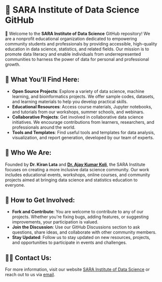 # 🌱 SARA Institute of Data Science GitHub 

👋 Welcome to the **SARA Institute of Data Science** GitHub repository! We are a nonprofit educational organization dedicated to empowering community students and professionals by providing accessible, high-quality education in data science, statistics, and related fields. Our mission is to promote data literacy and enable individuals from underrepresented communities to harness the power of data for personal and professional growth.

## 🌟 What You’ll Find Here:
- **Open Source Projects**: Explore a variety of data science, machine learning, and bioinformatics projects. We offer sample codes, datasets, and learning materials to help you develop practical skills.
- **Educational Resources**: Access course materials, Jupyter notebooks, and tutorials from our workshops, summer schools, and webinars.
- **Collaborative Projects**: Get involved in collaborative data science initiatives. We encourage contributions from learners, researchers, and professionals around the world.
- **Tools and Templates**: Find useful tools and templates for data analysis, visualization, and report generation, developed by our team of experts.

## 👫 Who We Are:
Founded by **Dr. Kiran Lata** and [**Dr. Ajay Kumar Koli**](https://koliajay.netlify.app/), the SARA Institute focuses on creating a more inclusive data science community. Our work includes educational events, workshops, online courses, and community projects aimed at bringing data science and statistics education to everyone.

## 🤝 How to Get Involved:
- **Fork and Contribute**: You are welcome to contribute to any of our projects. Whether you're fixing bugs, adding features, or suggesting improvements, your participation is valued.
- **Join the Discussion**: Use our GitHub Discussions section to ask questions, share ideas, and collaborate with other community members.
- **Stay Updated**: Follow us to stay updated on new resources, projects, and opportunities to participate in events and challenges.

## 🙏🏽 Contact Us:
For more information, visit our website [SARA Institute of Data Science](https://sara-edu.netlify.app/) or reach out to us via [email](mailto:sara.institute.info@gmail.com).

<!---
sara-edu/sara-edu is a ✨ special ✨ repository because its `README.md` (this file) appears on your GitHub profile.
You can click the Preview link to take a look at your changes.
--->
